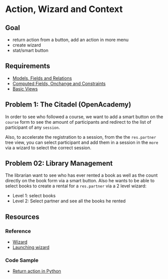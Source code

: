 # Action, Wizard and Context

## Goal

- return action from a button, add an action in more menu
- create wizard
- stat/smart button

## Requirements


- [Models, Fields and Relations](../01-models)
- [Computed Fields, Onchange and Constraints](../02-fields)
- [Basic Views](../03-views)

## Problem 1: The Citadel (OpenAcademy)

In order to see who followed a course, we want to add a smart button on the `course`
form to see the amount of participants and redirect to the list of participant
of any `session`.

Also, to accelerate the registration to a session, from the the `res.partner` tree view,
you can select participant and add them in a session in the `more` via a wizard to select
the correct session.

## Problem 02: Library Management

The librarian want to see who has ever rented a book as well as the count directly on
the book form via a smart button. Also he wants to be able to select books to create a rental
for a `res.partner` via a 2 level wizard:
* Level 1: select books
* Level 2: Select partner and see all the books he rented


## Resources

### Reference

* [Wizard](https://www.odoo.com/documentation/11.0/howtos/backend.html#wizards)
* [Launching wizard](https://www.odoo.com/documentation/11.0/howtos/backend.html#launching-wizards)

### Code Sample

* [Return action in Python](https://github.com/odoo/odoo/blob/10.0/addons/mrp_repair/wizard/mrp_repair_make_invoice.py#L26)